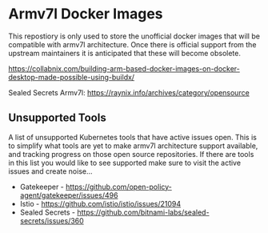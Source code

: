 # Armv7l Docker Images

This repostiory is only used to store the unofficial docker images that will be compatible with armv7l architecture. Once there is official support from the upstream maintainers it is anticipated that these will become obsolete.

https://collabnix.com/building-arm-based-docker-images-on-docker-desktop-made-possible-using-buildx/

Sealed Secrets Armv7l: https://raynix.info/archives/category/opensource

## Unsupported Tools

A list of unsupported Kubernetes tools that have active issues open. This is to simplify what tools are yet to make armv7l architecture support available, and tracking progress on those open source repositories. If there are tools in this list you would like to see supported make sure to visit the active issues and create noise...

- Gatekeeper - https://github.com/open-policy-agent/gatekeeper/issues/496
- Istio - https://github.com/istio/istio/issues/21094
- Sealed Secrets - https://github.com/bitnami-labs/sealed-secrets/issues/360